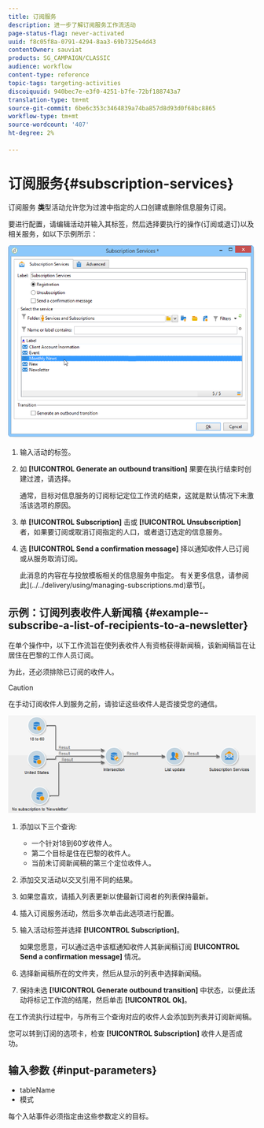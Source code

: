 ```yaml
---
title: 订阅服务
description: 进一步了解订阅服务工作流活动
page-status-flag: never-activated
uuid: f8c05f8a-0791-4294-8aa3-69b7325e4d43
contentOwner: sauviat
products: SG_CAMPAIGN/CLASSIC
audience: workflow
content-type: reference
topic-tags: targeting-activities
discoiquuid: 940bec7e-e3f0-4251-b7fe-72bf188743a7
translation-type: tm+mt
source-git-commit: 6be6c353c3464839a74ba857d8d93d0f68bc8865
workflow-type: tm+mt
source-wordcount: '407'
ht-degree: 2%

---
```



# 订阅服务{#subscription-services}

订阅服务 **类**&#x200B;型活动允许您为过渡中指定的人口创建或删除信息服务订阅。

要进行配置，请编辑活动并输入其标签，然后选择要执行的操作(订阅或退订)以及相关服务，如以下示例所示：

![](assets/edit_service_inscription.png)

1. 输入活动的标签。
1. 如 **[!UICONTROL Generate an outbound transition]** 果要在执行结束时创建过渡，请选择。

   通常，目标对信息服务的订阅标记定位工作流的结束，这就是默认情况下未激活该选项的原因。

1. 单 **[!UICONTROL Subscription]** 击或 **[!UICONTROL Unsubscription]** 者，如果要订阅或取消订阅指定的人口，或者退订选定的信息服务。
1. 选 **[!UICONTROL Send a confirmation message]** 择以通知收件人已订阅或从服务取消订阅。

   此消息的内容在与投放模板相关的信息服务中指定。 有关更多信息，请参阅此](../../delivery/using/managing-subscriptions.md)章节[。

## 示例：订阅列表收件人新闻稿 {#example--subscribe-a-list-of-recipients-to-a-newsletter}

在单个操作中，以下工作流旨在使列表收件人有资格获得新闻稿，该新闻稿旨在让居住在巴黎的工作人员订阅。

为此，还必须排除已订阅的收件人。

>[!CAUTION]
>
>在手动订阅收件人到服务之前，请验证这些收件人是否接受您的通信。

![](assets/subscription_services_example.png)

1. 添加以下三个查询:

   * 一个针对18到60岁收件人。
   * 第二个目标是住在巴黎的收件人。
   * 当前未订阅新闻稿的第三个定位收件人。

1. 添加交叉活动以交叉引用不同的结果。
1. 如果您喜欢，请插入列表更新以使最新订阅者的列表保持最新。
1. 插入订阅服务活动，然后多次单击此选项进行配置。
1. 输入活动标签并选择 **[!UICONTROL Subscription]**。

   如果您愿意，可以通过选中该框通知收件人其新闻稿订阅 **[!UICONTROL Send a confirmation message]** 情况。

1. 选择新闻稿所在的文件夹，然后从显示的列表中选择新闻稿。
1. 保持未选 **[!UICONTROL Generate outbound transition]** 中状态，以便此活动将标记工作流的结尾，然后单击 **[!UICONTROL Ok]**。

在工作流执行过程中，与所有三个查询对应的收件人会添加到列表并订阅新闻稿。

您可以转到订阅的选项卡，检查 **[!UICONTROL Subscription]** 收件人是否成功。

## 输入参数 {#input-parameters}

* tableName
* 模式

每个入站事件必须指定由这些参数定义的目标。
